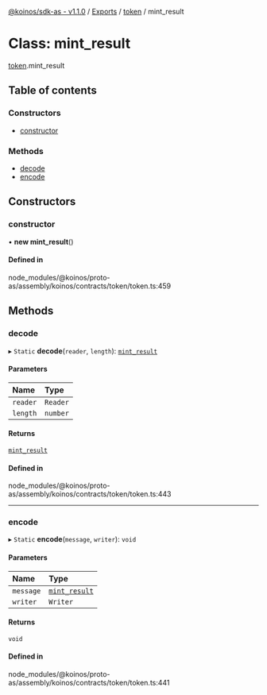 [@koinos/sdk-as - v1.1.0](../README.md) / [Exports](../modules.md) / [token](../modules/token.md) / mint\_result

# Class: mint\_result

[token](../modules/token.md).mint_result

## Table of contents

### Constructors

- [constructor](token.mint_result.md#constructor)

### Methods

- [decode](token.mint_result.md#decode)
- [encode](token.mint_result.md#encode)

## Constructors

### constructor

• **new mint_result**()

#### Defined in

node_modules/@koinos/proto-as/assembly/koinos/contracts/token/token.ts:459

## Methods

### decode

▸ `Static` **decode**(`reader`, `length`): [`mint_result`](token.mint_result.md)

#### Parameters

| Name | Type |
| :------ | :------ |
| `reader` | `Reader` |
| `length` | `number` |

#### Returns

[`mint_result`](token.mint_result.md)

#### Defined in

node_modules/@koinos/proto-as/assembly/koinos/contracts/token/token.ts:443

___

### encode

▸ `Static` **encode**(`message`, `writer`): `void`

#### Parameters

| Name | Type |
| :------ | :------ |
| `message` | [`mint_result`](token.mint_result.md) |
| `writer` | `Writer` |

#### Returns

`void`

#### Defined in

node_modules/@koinos/proto-as/assembly/koinos/contracts/token/token.ts:441
